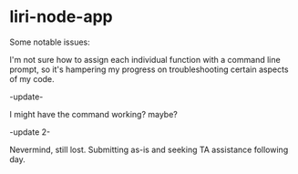 # liri-node-app

Some notable issues:

I'm not sure how to assign each individual function with a command line prompt, so it's hampering my progress on troubleshooting certain aspects of my code.

-update-

I might have the command working?  maybe?

-update 2-

Nevermind, still lost.  Submitting as-is and seeking TA assistance following day.